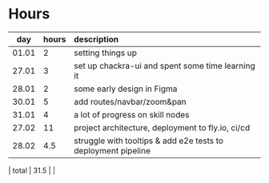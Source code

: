 # Hours

| day   | hours | description  |
| :----:|:-----| :-----|
| 01.01 | 2    | setting things up |
| 27.01 | 3    | set up chackra-ui and spent some time learning it |
| 28.01 | 2    | some early design in Figma |
| 30.01 | 5    | add routes/navbar/zoom&pan |
| 31.01 | 4    | a lot of progress on skill nodes |
| 27.02 | 11   | project architecture, deployment to fly.io, ci/cd |
| 28.02 | 4.5  | struggle with tooltips & add e2e tests to deployment pipeline |


| total | 31.5    | | 